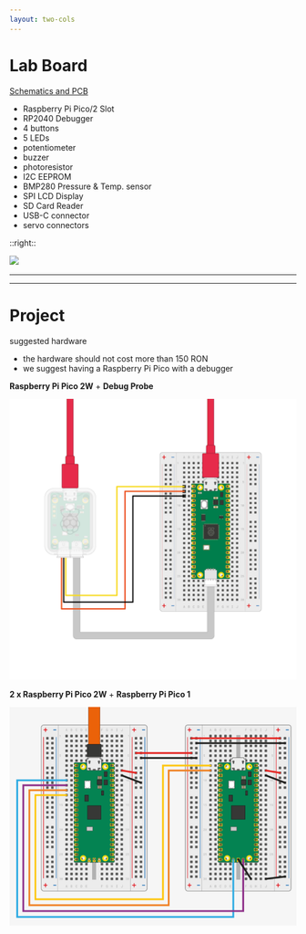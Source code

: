 ```yaml
---
layout: two-cols
---
```

# Lab Board
[Schematics and PCB](https://gitlab.cs.pub.ro/pmrust/pm-ma-pcb)

<style>
.two-columns {
    grid-template-columns: 3fr 5fr;
}
</style>

- Raspberry Pi Pico/2 Slot
- RP2040 Debugger
- 4 buttons
- 5 LEDs
- potentiometer
- buzzer
- photoresistor
- I2C EEPROM
- BMP280 Pressure & Temp. sensor
- SPI LCD Display
- SD Card Reader
- USB-C connector
- servo connectors

::right::

<img src="./lab_board.png" class="w-120 rounded">

---
---
# Project
suggested hardware

- the hardware should not cost more than 150 RON
- we suggest having a Raspberry Pi Pico with a debugger

<div grid="~ cols-2 gap-20">

<div>

**Raspberry Pi Pico 2W** + **Debug Probe**

<img src="./debug_probe.png" class="w-80 rounded">

</div>

<div>

**2 x Raspberry Pi Pico 2W** + **Raspberry Pi Pico 1**

<img src="./pico_debug.png" class="w-80 rounded">

</div>

</div>